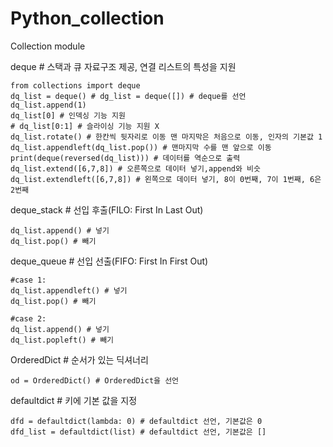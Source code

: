 # Python_collection
Collection module

deque # 스택과 큐 자료구조 제공, 연결 리스트의 특성을 지원

    from collections import deque
    dq_list = deque() # dg_list = deque([]) # deque를 선언 
	dq_list.append(1)
	dq_list[0] # 인덱싱 기능 지원
	# dq_list[0:1] # 슬라이싱 기능 지원 X
	dq_list.rotate() # 한칸씩 뒷자리로 이동 맨 마지막은 처음으로 이동, 인자의 기본값 1
	dq_list.appendleft(dq_list.pop()) # 맨마지막 수를 맨 앞으로 이동
	print(deque(reversed(dq_list))) # 데이터를 역순으로 출력
	dq_list.extend([6,7,8]) # 오른쪽으로 데이터 넣기,append와 비슷
	dq_list.extendleft([6,7,8]) # 왼쪽으로 데이터 넣기, 8이 0번째, 7이 1번째, 6은 2번째
	
deque_stack # 선입 후출(FILO: First In Last Out)

	dq_list.append() # 넣기
	dq_list.pop() # 빼기
	

deque_queue # 선입 선출(FIFO: First In First Out)

	#case 1:
	dq_list.appendleft() # 넣기
	dq_list.pop() # 빼기
	
	#case 2:
	dq_list.append() # 넣기
	dq_list.popleft() # 빼기

	
OrderedDict # 순서가 있는 딕셔너리


	od = OrderedDict() # OrderedDict을 선언
	
defaultdict # 키에 기본 값을 지정

	dfd = defaultdict(lambda: 0) # defaultdict 선언, 기본값은 0
	dfd_list = defaultdict(list) # defaultdict 선언, 기본값은 []
		
